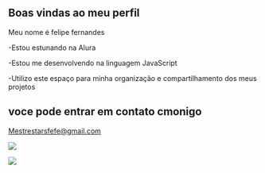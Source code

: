 ## Boas vindas ao meu perfil

Meu nome é felipe fernandes

-Estou estunando na Alura

-Estou me desenvolvendo na linguagem JavaScript

-Utilizo este espaço para minha organização e compartilhamento dos meus projetos

## voce pode entrar em contato cmonigo 

Mestrestarsfefe@gmail.com

![](https://media.tenor.com/Sk3ybYkV5AEAAAAM/sukuna-vs-gojo.gif)




![](https://tenor.com/pt-BR/view/hakari-domain-expansion-domain-expansion-anime-gif-11188887952426718576)
